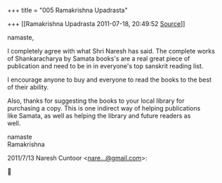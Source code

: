 +++
title = "005 Ramakrishna Upadrasta"

+++
[[Ramakrishna Upadrasta	2011-07-18, 20:49:52 [Source](https://groups.google.com/g/samskrita/c/Z6Ktji0S67U)]]



namaste,

  
I completely agree with what Shri Naresh has said. The complete works  
of Shankaracharya by Samata books's are a real great piece of  
publication and need to be in in everyone's top sanskrit reading list.

I encourage anyone to buy and everyone to read the books to the best  
of their ability.

Also, thanks for suggesting the books to your local library for  
purchasing a copy. This is one indirect way of helping publications  
like Samata, as well as helping the library and future readers as  
well.

namaste  
Ramakrishna

  
2011/7/13 Naresh Cuntoor \<[nare...@gmail.com]()\>:



